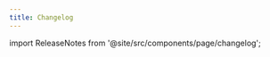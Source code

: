 ```yaml
---
title: Changelog
---
```


import ReleaseNotes from '@site/src/components/page/changelog';

<ReleaseNotes platform="android"/>
